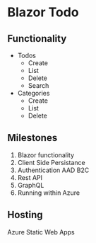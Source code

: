 # Blazor Todo

## Functionality

- Todos
  - Create
  - List
  - Delete
  - Search
- Categories
  - Create
  - List
  - Delete

## Milestones

1. Blazor functionality
1. Client Side Persistance
1. Authentication AAD B2C
1. Rest API
1. GraphQL
1. Running within Azure

## Hosting

Azure Static Web Apps